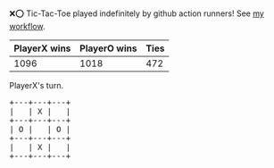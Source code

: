:x::o: Tic-Tac-Toe played indefinitely by github action runners! See [my workflow](.github/workflows/play.yaml).

|PlayerX wins|PlayerO wins|Ties|
|-|-|-|
|1096|1018|472|

PlayerX's turn.

<pre>
+---+---+---+
|   | X |   |
+---+---+---+
| O |   | O |
+---+---+---+
|   | X |   |
+---+---+---+
</pre>